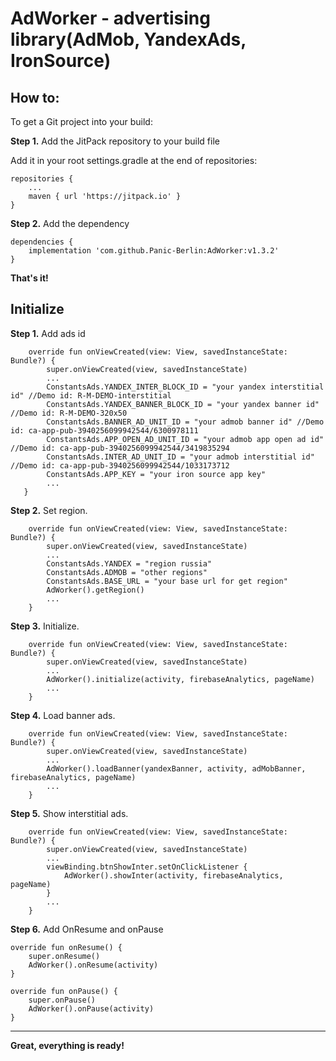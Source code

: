 # AdWorker - advertising library(AdMob, YandexAds, IronSource)

## How to:

To get a Git project into your build:

**Step 1.** Add the JitPack repository to your build file

Add it in your root settings.gradle at the end of repositories:
```
repositories {
	...
	maven { url 'https://jitpack.io' }
}
```

**Step 2.** Add the dependency
```
dependencies {
	implementation 'com.github.Panic-Berlin:AdWorker:v1.3.2'
}
```
**That's it!**

## Initialize

**Step 1.** Add ads id

```
    override fun onViewCreated(view: View, savedInstanceState: Bundle?) {
        super.onViewCreated(view, savedInstanceState)
        ...
        ConstantsAds.YANDEX_INTER_BLOCK_ID = "your yandex interstitial id" //Demo id: R-M-DEMO-interstitial
        ConstantsAds.YANDEX_BANNER_BLOCK_ID = "your yandex banner id" //Demo id: R-M-DEMO-320x50
        ConstantsAds.BANNER_AD_UNIT_ID = "your admob banner id" //Demo id: ca-app-pub-3940256099942544/6300978111
        ConstantsAds.APP_OPEN_AD_UNIT_ID = "your admob app open ad id" //Demo id: ca-app-pub-3940256099942544/3419835294
        ConstantsAds.INTER_AD_UNIT_ID = "your admob interstitial id" //Demo id: ca-app-pub-3940256099942544/1033173712
        ConstantsAds.APP_KEY = "your iron source app key"
        ...
   }
```

**Step 2.** Set region.

```
    override fun onViewCreated(view: View, savedInstanceState: Bundle?) {
        super.onViewCreated(view, savedInstanceState)
        ...
        ConstantsAds.YANDEX = "region russia"
        ConstantsAds.ADMOB = "other regions"
        ConstantsAds.BASE_URL = "your base url for get region"
        AdWorker().getRegion()
        ...
    }
```    
    
**Step 3.** Initialize.


```
    override fun onViewCreated(view: View, savedInstanceState: Bundle?) {
        super.onViewCreated(view, savedInstanceState)
        ...
        AdWorker().initialize(activity, firebaseAnalytics, pageName)
        ...
    }
``` 

**Step 4.** Load banner ads.

```
    override fun onViewCreated(view: View, savedInstanceState: Bundle?) {
        super.onViewCreated(view, savedInstanceState)
        ...
        AdWorker().loadBanner(yandexBanner, activity, adMobBanner, firebaseAnalytics, pageName)
        ...
    }
```

**Step 5.** Show interstitial ads.

```
    override fun onViewCreated(view: View, savedInstanceState: Bundle?) {
        super.onViewCreated(view, savedInstanceState)
        ...
        viewBinding.btnShowInter.setOnClickListener {
            AdWorker().showInter(activity, firebaseAnalytics, pageName)
        }
        ...
    }
```

**Step 6.** Add OnResume and onPause

```
override fun onResume() {
    super.onResume()
    AdWorker().onResume(activity)
}

override fun onPause() {
    super.onPause()
    AdWorker().onPause(activity)
}
```
___
**Great, everything is ready!**
